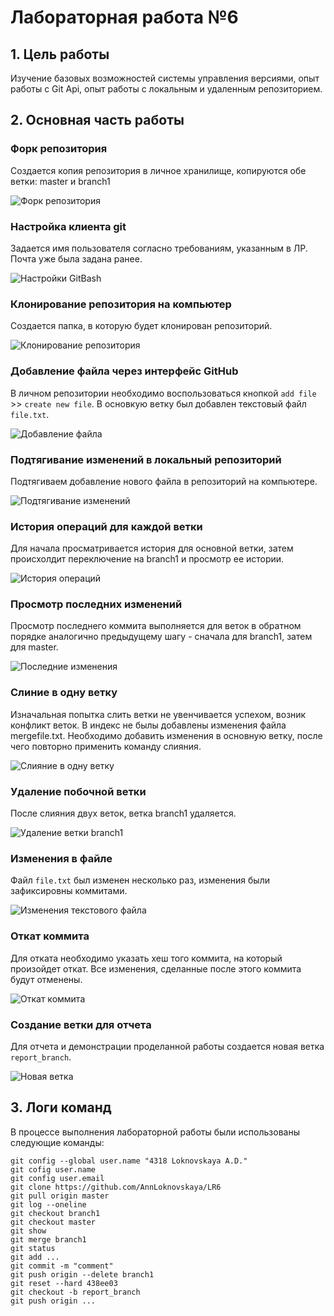 # Лабораторная работа №6

## 1. Цель работы

Изучение базовых возможностей системы управления версиями, опыт работы с Git Api, опыт работы с локальным и удаленным репозиторием.

## 2. Основная часть работы

### Форк репозитория

Создается копия репозитория в личное хранилище, копируются обе ветки: master и branch1

![Форк репозитория](screenshot/добавление_файла.png)

### Настройка клиента git

Задается имя пользователя согласно требованиям, указанным в ЛР. Почта уже была задана ранее. 

![Настройки GitBash](screenshot/настройки.png)

### Клонирование репозитория на компьютер

Создается папка, в которую будет клонирован репозиторий. 

![Клонирование репозитория](screenshot/клонирование.png)

### Добавление файла через интерфейс GitHub

В личном репозитории необходимо воспользоваться кнопкой ```add file``` >> ```create new file```. В основкую ветку был добавлен текстовый файл ```file.txt```.

![Добавление файла](screenshot/добавление_файла.png)

### Подтягивание изменений в локальный репозиторий

Подтягиваем добавление нового файла в репозиторий на компьютере.

![Подтягивание изменений](screenshot/подтягивание_изменений.png)

### История операций для каждой ветки

Для начала просматривается история для основной ветки, затем происхолдит переключение на branch1 и просмотр ее истории.

![История операций](screenshot/история_операций.png)

### Просмотр последних изменений

Просмотр последнего коммита выполняется для веток в обратном порядке аналогично предыдущему шагу - сначала для branch1, затем для master.

![Последние изменения](screenshot/последние_изменения.png)

### Слиние в одну ветку

Изначальная попытка слить ветки не увенчивается успехом, возник конфликт веток. В индекс не былы добавлены изменения файла mergefile.txt. Необходимо добавить изменения в основную ветку, после чего повторно применить команду слияния.

![Слияние в одну ветку](screenshot/слияние.png)

### Удаление побочной ветки

После слияния двух веток, ветка branch1 удаляется.

![Удаление ветки branch1](screenshot/удаление.png)

### Изменения в файле

Файл ```file.txt``` был изменен несколько раз, изменения были зафиксировны коммитами.

![Изменения текстового файла](screenshot/изменения_файла.png)

### Откат коммита

Для отката необходимо указать хеш того коммита, на который произойдет откат. Все изменения, сделанные после этого коммита будут отменены.

![Откат коммита](screenshot/откат.png)

### Создание ветки для отчета

Для отчета и демонстрации проделанной работы создается новая ветка ```report_branch```.

![Новая ветка](screenshot/новая_ветка.png)

## 3. Логи команд

В процессе выполнения лабораторной работы были использованы следующие команды:

```
git config --global user.name "4318 Loknovskaya A.D."
git cofig user.name
git config user.email
git clone https://github.com/AnnLoknovskaya/LR6
git pull origin master
git log --oneline
git checkout branch1
git checkout master
git show
git merge branch1
git status
git add ...
git commit -m "comment"
git push origin --delete branch1
git reset --hard 438ee03
git checkout -b report_branch
git push origin ...
```













































